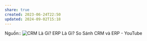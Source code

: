 ```yaml
---
share: true
created: 2023-06-24T22:50
updated: 2024-09-02T15:18
---
```

Nguồn:: ![CRM Là Gì? ERP Là Gì? So Sánh CRM và ERP - YouTube](https://youtu.be/vyOkb6M1bdA)
